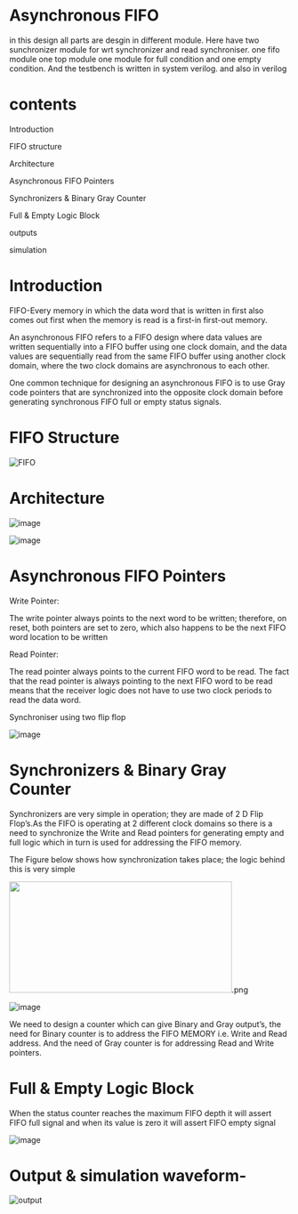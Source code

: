 # Asynchronous FIFO
in this design all parts are desgin in different module. Here have two sunchronizer module for wrt synchronizer and read synchroniser. one fifo module one top module one module for full condition and one empty condition.
And the testbench is written in system verilog.
and also in verilog

# contents
Introduction 

FIFO structure

Architecture

Asynchronous FIFO Pointers

Synchronizers & Binary Gray Counter

Full & Empty Logic Block

outputs

simulation


# Introduction
FIFO-Every memory in which the data word that is written in first also comes out first when the memory is read is a first-in first-out memory.

An asynchronous FIFO refers to a FIFO design where data values are written sequentially into a FIFO buffer using one clock domain, and the data values are sequentially read from the same FIFO buffer using another clock domain, where the two clock domains are asynchronous to each other. 

One common technique for designing an asynchronous FIFO is to use Gray code pointers that are synchronized into the opposite clock domain before generating synchronous FIFO full or empty status signals.

  


# FIFO Structure

![FIFO](https://github.com/GayazPatan/Images/assets/156210984/35766ad7-9966-4cc5-bd0e-3d7a467258ca.png) 

# Architecture

![image](https://github.com/GayazPatan/Images/assets/156210984/bc07e6fd-00cd-4fe3-be89-13fadd46e929.png)


![image](https://github.com/GayazPatan/Images/assets/156210984/90204fdc-69bb-42fa-a60f-89287a05c52a.png)


# Asynchronous FIFO Pointers


Write Pointer:

The write pointer always points to the next word to be written; therefore, on reset, both pointers are set to zero, which also happens to be the next FIFO word location to be written

Read Pointer:

The read pointer always points to the current FIFO word to be read. The fact that the read pointer is always pointing to the next FIFO word to be read means that the receiver logic does not have to use two clock periods to read the data word.



Synchroniser using two flip flop


![image](https://github.com/GayazPatan/Images/assets/156210984/10ff28ce-12da-469b-9444-8c2b2b0d4baf.png)





# Synchronizers & Binary Gray Counter

Synchronizers are very simple in operation; they are made of 2 D Flip Flop’s.As the FIFO is operating at 2 different clock domains so there is a need to synchronize the Write and Read pointers for generating empty and full logic which in turn is used for addressing the FIFO memory.

The Figure below shows how synchronization takes place; the logic behind this is very simple

<img src="https://github.com/GayazPatan/Images/assets/156210984/aef2bd59-1959-46e1-90f6-ac334679d6c5.png" width="400" height="200" />.png

![image](https://github.com/GayazPatan/Images/assets/156210984/e77604b5-5f80-4e1f-844e-64063126eeb8.png)

We need to design a counter which can give Binary and Gray output’s, the need for Binary counter is to address the FIFO MEMORY i.e. Write and Read address. And the need of Gray counter is for addressing Read and Write pointers.


# Full & Empty Logic Block

When the status counter reaches the maximum FIFO depth it will assert FIFO full signal and when its value is zero it will assert FIFO empty signal

![image](https://github.com/GayazPatan/Images/assets/156210984/630b2194-fc49-4790-91a7-694893bf56ea0.png)


# Output & simulation waveform-


![output](https://github.com/GayazPatan/Images/assets/156210984/2c8c221b-d20d-497c-b7f9-25a25ef88b99.png)
